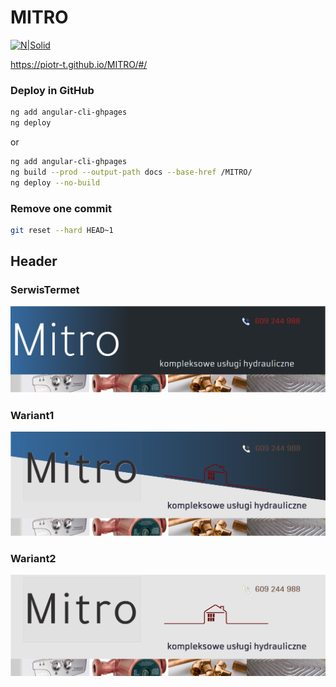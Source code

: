 # MITRO


[![N|Solid](https://angular.io/assets/images/logos/angular/logo-nav@2x.png)](https://angular.io/)

https://piotr-t.github.io/MITRO/#/

### Deploy in GitHub
```bash
ng add angular-cli-ghpages
ng deploy
```
or
```bash
ng add angular-cli-ghpages
ng build --prod --output-path docs --base-href /MITRO/
ng deploy --no-build
```

### Remove one commit
```bash
git reset --hard HEAD~1
```
## Header
### SerwisTermet
![Header1](src/assets/Screenshot(5).png)
### Wariant1
![Header2](src/assets/Screenshot(6).png)
### Wariant2
![Header2](src/assets/Screenshot(4).png)
